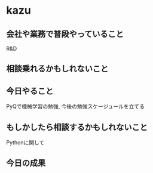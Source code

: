 # kazu

## 会社や業務で普段やっていること
R&D

## 相談乗れるかもしれないこと


## 今日やること
PyQで機械学習の勉強, 今後の勉強スケージュールを立てる

## もしかしたら相談するかもしれないこと
Pythonに関して

## 今日の成果
